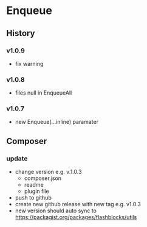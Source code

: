 # Enqueue

## History

### v1.0.9

- fix warning

### v1.0.8

- files null in EnqueueAll

### v1.0.7

- new Enqueue(...inline) paramater

## Composer

### update

- change version e.g. v.1.0.3
	- composer.json
	- readme
	- plugin file
- push to github
- create new github release with new tag e.g. v1.0.3
- new version should auto sync to https://packagist.org/packages/flashblocks/utils
